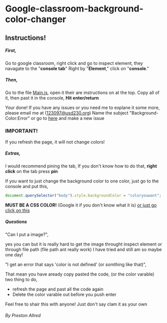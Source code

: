 # Google-classroom-background-color-changer
## Instructions!

##### First,
Go to google classroom,
right click and go to inspect element,
they navagate to the "**console tab**" Right by "**Element**," click on "**console**."

##### Then,
Go to the file [Main.js](main.js), open it their are instructions on at the top.
Copy all of it,
then past it in the console,
**Hit enter/return**

Your done!
If you have any issues or you need me to explane it some more, please email me at (123097@usd230.org) Name the subject "Background-Color:Error" or go to [here](https://github.com/pred12/Google-classroom-background-color-changer/issues) and make a new issue


### IMPORTANT!
If you refresh the page, it will not change colors!


##### Extras,
I would recommend pining the tab,
If you don't know how to do that, **right click** on the tab press **pin**

If you want to just change the background color to one color, just go to the console and put this, 
```javascript
document.querySelector("body").style.backgroundColor = "coloryouwant"; 
```
**MUST BE A CSS COLOR!** (Google it if you don't know what it is)
[or just go click on this](http://www.colors.commutercreative.com/grid/)


##### Questions

"Can I put a image?",

yes you can but it is really hard to get the image throught inspect element or through file path (file path ant really work)
I have tried and still am so maybe one day!



"I get an error that says 'color is not defined' (or somthing like that)",

That mean you have aready copy pasted the code, (or the color varable) two thing to do,
  * refresh the page and past all the code again
  * Delete the color varable out before you push enter 



Feel free to shair this with anyone!
Just don't say clam it as your own

###### By Preston Allred
